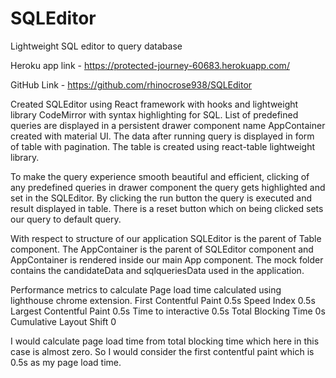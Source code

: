 # SQLEditor
Lightweight SQL editor to query database

Heroku app link - https://protected-journey-60683.herokuapp.com/

GitHub Link - https://github.com/rhinocrose938/SQLEditor


Created SQLEditor using React framework with hooks and lightweight library CodeMirror with syntax highlighting for SQL.
List of predefined queries are displayed in a persistent drawer component name AppContainer created with material UI.
The data after running query is displayed in form of table with pagination. The table is created using react-table lightweight library. 

To make the query experience smooth beautiful and efficient, clicking of any predefined queries in drawer component the query gets highlighted and set in the SQLEditor. By clicking the run button the query is executed and result displayed in table. There is a reset button which on being clicked sets our query to default query.


With respect to structure of our application SQLEditor is the parent of Table component.
The AppContainer is the parent of SQLEditor component and AppContainer is rendered inside our main App component.
The mock folder contains the candidateData and sqlqueriesData used in the application.

Performance metrics to calculate Page load time calculated using lighthouse chrome extension.
First Contentful Paint 0.5s
Speed Index 0.5s
Largest Contentful Paint 0.5s
Time to interactive 0.5s
Total Blocking Time 0s
Cumulative Layout Shift 0

I would calculate page load time from total blocking time which here in this case is almost zero. So I would consider the first contentful paint which is 0.5s as my page load time.
